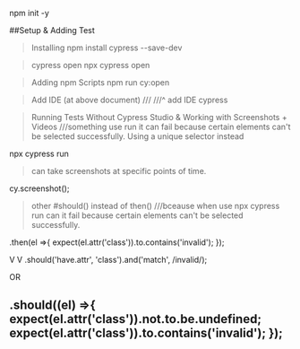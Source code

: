 npm init -y

##Setup & Adding Test
>Installing
npm install cypress --save-dev

>cypress open
npx cypress open

>Adding npm Scripts
npm run cy:open

>Add IDE (at above document)
/// <reference types="Cypress" />
///^ add IDE cypress

>Running Tests Without Cypress Studio & Working with Screenshots + Videos
///something use run it can fail because certain elements can't be selected successfully. Using a unique selector instead

npx cypress run

>can take screenshots at specific points of time.

cy.screenshot();

>other
#should() instead of then() 
///bceause when use npx cypress run can it fail because certain elements can't be selected successfully.

.then(el =>{
    expect(el.attr('class')).to.contains('invalid');
});

V
V
.should('have.attr', 'class').and('match', /invalid/);

OR 

.should((el) =>{
    expect(el.attr('class')).not.to.be.undefined;
    expect(el.attr('class')).to.contains('invalid');
});
-------------------------------------
